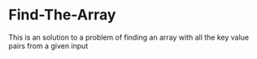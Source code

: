 # Find-The-Array
This is an solution to a problem of finding an array with all the key value pairs from a given input
